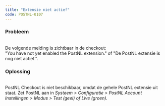 ```yaml
---
title: "Extensie niet actief"
code: POSTNL-0107
---
```


<div class="columnLayout single" data-layout="single">
<div class="cell normal" data-type="normal">
<div class="innerCell">
<p><h3>Probleem</h3><br>De volgende melding is zichtbaar in de checkout:<br>"You have not yet enabled the PostNL extension." of "De PostNL extensie is nog niet actief.".</p><p><h3>Oplossing</h3><br>PostNL Checkout is niet beschikbaar, omdat de gehele PostNL extensie uit staat. Zet PostNL aan in <em>Systeem &gt; Configuratie &gt; PostNL Account Instellingen &gt; Modus &gt; Test (geel) of Live (groen).</em></p></div>
</div>
</div>